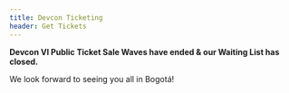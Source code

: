 ```yaml
---
title: Devcon Ticketing
header: Get Tickets
---
```

**Devcon VI Public Ticket Sale Waves have ended & our Waiting List has closed.** 

W﻿e look forward to seeing you all in Bogotá!